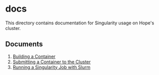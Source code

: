 # docs
This directory contains documentation for Singularity usage on Hope's cluster.

## Documents
1. [Building a Container](building-a-container.md)
2. [Submitting a Container to the Cluster](submitting-a-container-to-the-cluster.md)
3. [Running a Singularity Job with Slurm](running-a-singularity-job-with-slurm.md)
